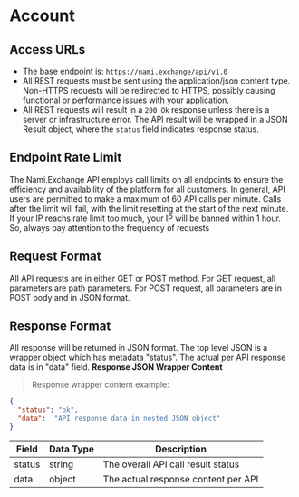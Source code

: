 # Account
## Access URLs
* The base endpoint is: `https://nami.exchange/api/v1.0`
* All REST requests must be sent using the application/json content type. Non-HTTPS requests will be redirected to HTTPS, possibly causing functional or performance issues with your application.
* All REST requests will result in a `200 Ok` response unless there is a server or infrastructure error. The API result will be wrapped in a JSON Result object, where the `status` field indicates response status.

## Endpoint Rate Limit
The Nami.Exchange API employs call limits on all endpoints to ensure the efficiency and availability of the platform for all customers. In general, API users are permitted to make a maximum of 60 API calls per minute. Calls after the limit will fail, with the limit resetting at the start of the next minute. If your IP reachs rate limit too much, your IP will be banned within 1 hour. So, always pay attention to the frequency of requests
## Request Format
All API requests are in either GET or POST method. For GET request, all parameters are path parameters. For POST request, all parameters are in POST body and in JSON format.
## Response Format
All response will be returned in JSON format. The top level JSON is a wrapper object which has metadata "status". The actual per API response data is in "data" field.
**Response JSON Wrapper Content**

> Response wrapper content example:

```json
{
  "status": "ok",
  "data":  "API response data in nested JSON object"
}
```
Field	|Data Type	|Description
---	|---	|---
status	|string	|The overall API call result status
data	|object	|The actual response content per API
